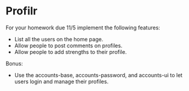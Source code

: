 # Profilr

For your homework due 11/5 implement the following features:
  * List all the users on the home page.
  * Allow people to post comments on profiles.
  * Allow people to add strengths to their profile.
  
Bonus:
  * Use the accounts-base, accounts-password, and accounts-ui to let users login and manage their profiles.
